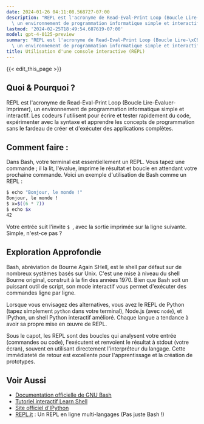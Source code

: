```yaml
---
date: 2024-01-26 04:11:08.568727-07:00
description: "REPL est l'acronyme de Read-Eval-Print Loop (Boucle Lire-\xC9valuer-Imprimer),\
  \ un environnement de programmation informatique simple et interactif. Les\u2026"
lastmod: '2024-02-25T18:49:54.687619-07:00'
model: gpt-4-0125-preview
summary: "REPL est l'acronyme de Read-Eval-Print Loop (Boucle Lire-\xC9valuer-Imprimer),\
  \ un environnement de programmation informatique simple et interactif. Les\u2026"
title: Utilisation d'une console interactive (REPL)
---
```


{{< edit_this_page >}}

## Quoi & Pourquoi ?
REPL est l'acronyme de Read-Eval-Print Loop (Boucle Lire-Évaluer-Imprimer), un environnement de programmation informatique simple et interactif. Les codeurs l'utilisent pour écrire et tester rapidement du code, expérimenter avec la syntaxe et apprendre les concepts de programmation sans le fardeau de créer et d'exécuter des applications complètes.

## Comment faire :
Dans Bash, votre terminal est essentiellement un REPL. Vous tapez une commande ; il la lit, l'évalue, imprime le résultat et boucle en attendant votre prochaine commande. Voici un exemple d'utilisation de Bash comme un REPL :

```Bash
$ echo "Bonjour, le monde !"
Bonjour, le monde !
$ x=$((6 * 7))
$ echo $x
42
```

Votre entrée suit l'invite `$ `, avec la sortie imprimée sur la ligne suivante. Simple, n'est-ce pas ?

## Exploration Approfondie
Bash, abréviation de Bourne Again SHell, est le shell par défaut sur de nombreux systèmes basés sur Unix. C'est une mise à niveau du shell Bourne original, construit à la fin des années 1970. Bien que Bash soit un puissant outil de script, son mode interactif vous permet d'exécuter des commandes ligne par ligne.

Lorsque vous envisagez des alternatives, vous avez le REPL de Python (tapez simplement `python` dans votre terminal), Node.js (avec `node`), et IPython, un shell Python interactif amélioré. Chaque langue a tendance à avoir sa propre mise en œuvre de REPL.

Sous le capot, les REPL sont des boucles qui analysent votre entrée (commandes ou code), l'exécutent et renvoient le résultat à stdout (votre écran), souvent en utilisant directement l'interpréteur du langage. Cette immédiateté de retour est excellente pour l'apprentissage et la création de prototypes.

## Voir Aussi
- [Documentation officielle de GNU Bash](https://gnu.org/software/bash/manual/bash.html)
- [Tutoriel interactif Learn Shell](https://www.learnshell.org/)
- [Site officiel d'IPython](https://ipython.org/)
- [REPL.it](https://replit.com/) : Un REPL en ligne multi-langages (Pas juste Bash !)
